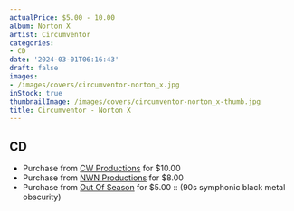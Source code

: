 ```yaml
---
actualPrice: $5.00 - 10.00
album: Norton X
artist: Circumventor
categories:
- CD
date: '2024-03-01T06:16:43'
draft: false
images:
- /images/covers/circumventor-norton_x.jpg
inStock: true
thumbnailImage: /images/covers/circumventor-norton_x-thumb.jpg
title: Circumventor - Norton X
---
```


## CD
* Purchase from [CW Productions](https://shop.cwproductions.net/products/circumventor-norton-x-cd) for $10.00
* Purchase from [NWN Productions](http://shop.nwnprod.com/index.php?route=product/product&path=93&product_id=26713&sort=pd.name&order=ASC) for $8.00
* Purchase from [Out Of Season](https://www.outofseasonlabel.com/products/circumventor-norton-x-cd) for $5.00 :: (90s symphonic black metal obscurity)
